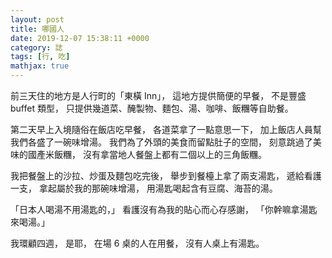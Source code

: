 ```yaml
---
layout: post
title: 哪國人
date: 2019-12-07 15:38:11 +0000
category: 誌
tags: [行, 吃]
mathjax: true
---
```


前三天住的地方是人行町的「東橫 Inn」，
這地方提供簡便的早餐，
不是豐盛 buffet 類型，
只提供幾道菜、醃製物、麵包、湯、咖啡、飯糰等自助餐。

<!--more-->

第二天早上入境隨俗在飯店吃早餐，
各道菜拿了一點意思一下，
加上飯店人員幫我們各盛了一碗味增湯。
我們為了外頭的美食而留點肚子的空間，
刻意跳過了美味的國產米飯糰，
沒有拿當地人餐盤上都有二個以上的三角飯糰。

我把餐盤上的沙拉、炒蛋及麵包吃完後，
舉步到餐檯上拿了兩支湯匙，
遞給看護一支，
拿起屬於我的那碗味增湯，
用湯匙喝起含有豆腐、海苔的湯。

「日本人喝湯不用湯匙的，」
看護沒有為我的貼心而心存感謝，
「你幹嘛拿湯匙來喝湯。」

我環顧四週，
是耶，
在場 6 桌的人在用餐，
沒有人桌上有湯匙。

